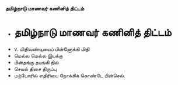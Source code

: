 **தமிழ்நாடு மாணவர் கணினித் திட்டம்**
- # தமிழ்நாடு மாணவர் கணினித் திட்டம்
- v. மிதிவண்டியைப் பின்னோக்கி மிதி
- மெல்ல மெல்ல இயக்கு
- பின்தங்கு தயங்கி நில்
- செயல் திசை திருப்பு
- மற்போரில் எதிரியை நோக்கிக் கொண்டே பின்செல்.

